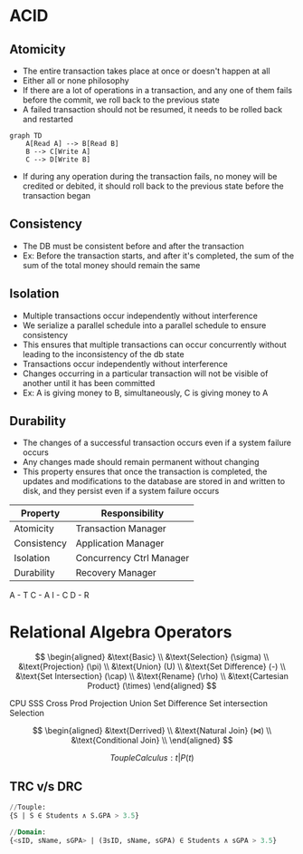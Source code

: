 # ACID
## Atomicity
- The entire transaction takes place at once or doesn't happen at all
- Either all or none philosophy
- If there are a lot of operations in a transaction, and any one of them fails before the commit, we roll back to the previous state
- A failed transaction should not be resumed, it needs to be rolled back and restarted
```mermaid
graph TD
	A[Read A] --> B[Read B]
	B --> C[Write A]
	C --> D[Write B]
``` 
- If during any operation during the transaction fails, no money will be credited or debited, it should roll back to the previous state before the transaction began
## Consistency
- The DB must be consistent before and after the transaction
- Ex: Before the transaction starts, and after it's completed, the sum of the sum of the total money should remain the same
## Isolation
- Multiple transactions occur independently without interference
- We serialize a parallel schedule into a parallel schedule to ensure consistency
- This ensures that multiple transactions can occur concurrently without leading to the inconsistency of the db state
- Transactions occur independently without interference
- Changes occurring in a particular transaction will not be visible of another until it has been committed
- Ex: A is giving money to B, simultaneously, C is giving money to A
## Durability
- The changes of a successful transaction occurs even if a system failure occurs
- Any changes made should remain permanent without changing
- This property ensures that once the transaction is completed, the updates and modifications to the database are stored in and written to disk, and they persist even if a system failure occurs

| Property    | Responsibility           |
| ----------- | ------------------------ |
| Atomicity   | Transaction Manager      |
| Consistency | Application Manager      |
| Isolation   | Concurrency Ctrl Manager |
| Durability  | Recovery Manager         |
A - T
C - A
I - C
D - R
# Relational Algebra Operators
$$
\begin{aligned}
&\text{Basic} \\
&\text{Selection} (\sigma) \\ 
&\text{Projection} (\pi) \\ 
&\text{Union} (U) \\ 
&\text{Set Difference} (-) \\ 
&\text{Set Intersection} (\cap) \\ 
&\text{Rename} (\rho) \\ 
&\text{Cartesian Product} (\times)
\end{aligned}
$$

CPU SSS
Cross Prod
Projection
Union
Set Difference
Set intersection
Selection

$$
\begin{aligned}
&\text{Derrived} \\
&\text{Natural Join} (⋈) \\
&\text{Conditional Join} \\
\end{aligned}
$$

$$
Touple Calculus: {t| P(t)}
$$
## TRC v/s DRC
```SQL
//Touple:
{S | S ∈ Students ∧ S.GPA > 3.5}

//Domain:
{<sID, sName, sGPA> | (∃sID, sName, sGPA) ∈ Students ∧ sGPA > 3.5}
```

